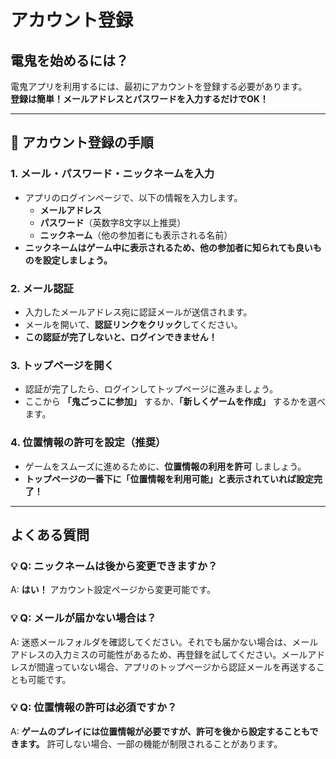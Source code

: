 # アカウント登録

## **電鬼を始めるには？**
電鬼アプリを利用するには、最初にアカウントを登録する必要があります。  
**登録は簡単！メールアドレスとパスワードを入力するだけでOK！**

---

## **📌 アカウント登録の手順**

### **1. メール・パスワード・ニックネームを入力**
- アプリのログインページで、以下の情報を入力します。
  - **メールアドレス**
  - **パスワード**（英数字8文字以上推奨）
  - **ニックネーム**（他の参加者にも表示される名前）
- **ニックネームはゲーム中に表示されるため、他の参加者に知られても良いものを設定しましょう。**

### **2. メール認証**
- 入力したメールアドレス宛に認証メールが送信されます。
- メールを開いて、**認証リンクをクリック**してください。
- **この認証が完了しないと、ログインできません！**

### **3. トップページを開く**
- 認証が完了したら、ログインしてトップページに進みましょう。
- ここから **「鬼ごっこに参加」** するか、**「新しくゲームを作成」** するかを選べます。

### **4. 位置情報の許可を設定（推奨）**
- ゲームをスムーズに進めるために、**位置情報の利用を許可** しましょう。
- **トップページの一番下に「位置情報を利用可能」と表示されていれば設定完了！**

---

## **よくある質問**
### 💡 Q: ニックネームは後から変更できますか？
A: **はい！** アカウント設定ページから変更可能です。

### 💡 Q: メールが届かない場合は？
A: 迷惑メールフォルダを確認してください。それでも届かない場合は、メールアドレスの入力ミスの可能性があるため、再登録を試してください。メールアドレスが間違っていない場合、アプリのトップページから認証メールを再送することも可能です。

### 💡 Q: 位置情報の許可は必須ですか？
A: **ゲームのプレイには位置情報が必要ですが、許可を後から設定することもできます。** 許可しない場合、一部の機能が制限されることがあります。
